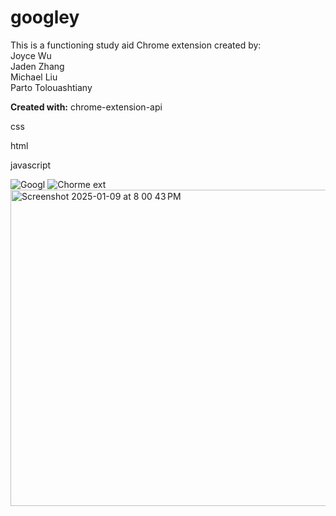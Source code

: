 # googley

This is a functioning study aid Chrome extension created by:   
Joyce Wu  
Jaden Zhang  
Michael Liu  
Parto Tolouashtiany   

**Created with:**
chrome-extension-api  

css  

html  

javascript  

![Googl](https://github.com/user-attachments/assets/81b11cb5-1ac7-4789-9449-684141685ddc)
![Chorme ext](https://github.com/user-attachments/assets/88c78ac8-65a7-47b6-b5f4-703a8092f9a2)
<img width="506" alt="Screenshot 2025-01-09 at 8 00 43 PM" src="https://github.com/user-attachments/assets/0504952e-54db-4a21-abe5-d99638c609d6" />
